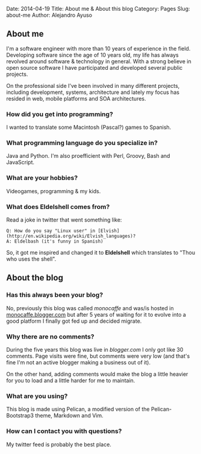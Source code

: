 Date: 2014-04-19
Title: About me & About this blog
Category: Pages
Slug: about-me
Author: Alejandro Ayuso

## About me

I'm a software engineer with more than 10 years of experience in the field. Developing software since the age of 10 years old, my life has always revolved around software & technology in general. With a strong believe in open source software I have participated and developed  several public projects. 

On the professional side I’ve been involved in many different projects, including development, systems, architecture and lately my focus has resided in web, mobile platforms and SOA architectures.

### How did you get into programming?

I wanted to translate some Macintosh (Pascal?) games to Spanish.

### What programming language do you specialize in?

Java and Python. I'm also proefficient with Perl, Groovy, Bash and JavaScript.

### What are your hobbies?

Videogames, programming & my kids.

### What does Eldelshell comes from?

Read a joke in twitter that went something like:

	Q: How do you say "Linux user" in [Elvish](http://en.wikipedia.org/wiki/Elvish_languages)?
	A: Eldelbash (it's funny in Spanish)

So, it got me inspired and changed it to __Eldelshell__ which translates to "Thou who uses the shell".

## About the blog

### Has this always been your blog?

No, previously this blog was called _monocaffe_ and was/is hosted in [monocaffe.blogger.com](http://monocaffe.blogger.com) but after 5 years of waiting for it to evolve into a good platform I finally got fed up and decided migrate.

### Why there are no comments?

During the five years this blog was live in _blogger.com_ I only got like 30 comments. Page visits were fine, but comments were very low (and that's fine I'm not an active blogger making a business out of it).

On the other hand, adding comments would make the blog a little heavier for you to load and a little harder for me to maintain.

### What are you using?

This blog is made using Pelican, a modified version of the Pelican-Bootstrap3 theme, Markdown and Vim.

### How can I contact you with questions?

My twitter feed is probably the best place.
